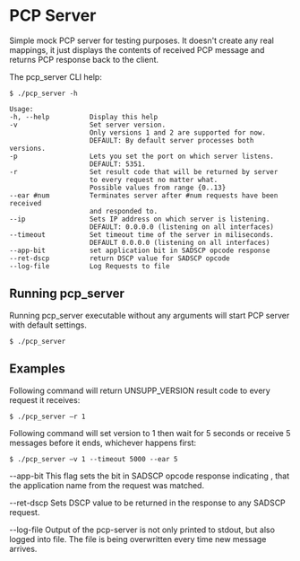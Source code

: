 PCP Server
==========

Simple mock PCP server for testing purposes. It doesn't create any real
mappings, it just displays the contents of received PCP message and returns PCP
response back to the client.

The pcp_server CLI help:

    $ ./pcp_server -h

    Usage:
    -h, --help          Display this help
    -v                  Set server version.
                        Only versions 1 and 2 are supported for now.
                        DEFAULT: By default server processes both versions.
    -p                  Lets you set the port on which server listens.
                        DEFAULT: 5351.
    -r                  Set result code that will be returned by server
                        to every request no matter what.
                        Possible values from range {0..13}
    --ear #num          Terminates server after #num requests have been received
                        and responded to.
    --ip                Sets IP address on which server is listening.
                        DEFAULT: 0.0.0.0 (listening on all interfaces)
    --timeout           Set timeout time of the server in miliseconds.
                        DEFAULT 0.0.0.0 (listening on all interfaces)
    --app-bit           set application bit in SADSCP opcode response
    --ret-dscp          return DSCP value for SADSCP opcode
    --log-file          Log Requests to file


Running pcp_server
------------------

Running pcp_server executable without any arguments will start PCP server
with default settings.

    $ ./pcp_server

Examples
--------

Following command will return UNSUPP_VERSION result code to every request it
receives:

    $ ./pcp_server –r 1

Following command will set version to 1 then wait for 5 seconds or receive
5 messages before it ends, whichever happens first:

    $ ./pcp_server –v 1 --timeout 5000 --ear 5

--app-bit
This flag sets the bit in SADSCP opcode response indicating , that the
application name from the request was matched.

--ret-dscp
Sets DSCP value to be returned in the response to any SADSCP request.

--log-file
Output of the pcp-server is not only printed to stdout, but also logged into
file. The file is being overwritten every time new message arrives.

